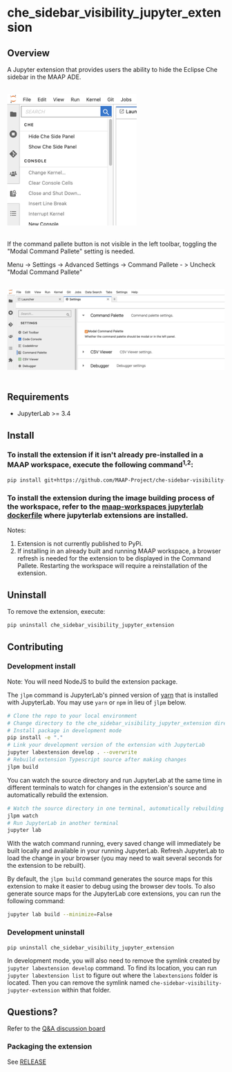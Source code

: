 # che_sidebar_visibility_jupyter_extension

## Overview

A Jupyter extension that provides users the ability to hide the Eclipse Che sidebar in the MAAP ADE.

<br>
<img title="Extension Menu" alt="Help Menu" src="./docs/img/extension-ui.png" width="300">
<br>
<br>

If the command pallete button is not visible in the left toolbar, toggling the "Modal Command Pallete" setting is needed. 

Menu -> Settings -> Advanced Settings -> Command Pallete - > Uncheck "Modal Command Pallete"

<br>
<img title="Advanced Settings - Command Pallete" alt="Help Menu" src="./docs/img/command-pallete.png" width="600">
<br>
<br>

## Requirements

* JupyterLab >= 3.4

## Install

### To install the extension if it isn't already pre-installed in a MAAP workspace, execute the following command<sup>1,2</sup>:


```bash
pip install git+https://github.com/MAAP-Project/che-sidebar-visibility-jupyter-extension.git@develop#egg-info=che-sidebar-visibility-jupyter-extension
```

### To install the extension during the image building process of the workspace, refer to the [maap-workspaces jupyterlab dockerfile](https://github.com/MAAP-Project/maap-workspaces/blob/main/jupyterlab3/docker/Dockerfile) where jupyterlab extensions are installed.

Notes:

1. Extension is not currently published to PyPi.
2. If installing in an already built and running MAAP workspace, a browser refresh is needed for the extension to be displayed in the Command Pallete. Restarting the workspace will require a reinstallation of the extension.


## Uninstall

To remove the extension, execute:

```bash
pip uninstall che_sidebar_visibility_jupyter_extension
```

## Contributing

### Development install

Note: You will need NodeJS to build the extension package.

The `jlpm` command is JupyterLab's pinned version of
[yarn](https://yarnpkg.com/) that is installed with JupyterLab. You may use
`yarn` or `npm` in lieu of `jlpm` below.

```bash
# Clone the repo to your local environment
# Change directory to the che_sidebar_visibility_jupyter_extension directory
# Install package in development mode
pip install -e "."
# Link your development version of the extension with JupyterLab
jupyter labextension develop . --overwrite
# Rebuild extension Typescript source after making changes
jlpm build
```

You can watch the source directory and run JupyterLab at the same time in different terminals to watch for changes in the extension's source and automatically rebuild the extension.

```bash
# Watch the source directory in one terminal, automatically rebuilding when needed
jlpm watch
# Run JupyterLab in another terminal
jupyter lab
```

With the watch command running, every saved change will immediately be built locally and available in your running JupyterLab. Refresh JupyterLab to load the change in your browser (you may need to wait several seconds for the extension to be rebuilt).

By default, the `jlpm build` command generates the source maps for this extension to make it easier to debug using the browser dev tools. To also generate source maps for the JupyterLab core extensions, you can run the following command:

```bash
jupyter lab build --minimize=False
```

### Development uninstall

```bash
pip uninstall che_sidebar_visibility_jupyter_extension
```

In development mode, you will also need to remove the symlink created by `jupyter labextension develop`
command. To find its location, you can run `jupyter labextension list` to figure out where the `labextensions`
folder is located. Then you can remove the symlink named `che-sidebar-visibility-jupyter-extension` within that folder.

## Questions?
Refer to the [Q&A discussion board](https://github.com/MAAP-Project/che-sidebar-visibility-jupyter-extension/discussions/categories/q-a)

### Packaging the extension

See [RELEASE](RELEASE.md)
